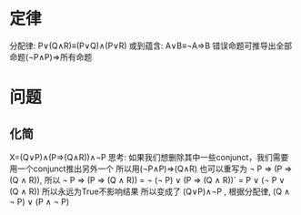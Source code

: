 # 定律 
分配律: P∨(Q∧R)≡(P∨Q)∧(P∨R)
或到蕴含: A∨B≡¬A⇒B
错误命题可推导出全部命题(¬P∧P)⇒所有命题
# 问题 

## 化简 

X=(Q∨P)∧(P⇒(Q∧R))∧¬P 
思考: 如果我们想删除其中一些conjunct，我们需要用一个conjunct推出另外一个
所以用(¬P∧P)⇒(Q∧R) 也可以重写为 ¬ P ⇒ (P ⇒ (Q ∧ R)), 所以
¬ P ⇒ (P ⇒ (Q ∧ R))
= ¬ (¬ P) ∨ (P ⇒ (Q ∧ R))`
= P ∨ (¬ P ∨ (Q ∧ R))
所以永远为True不影响结果
所以变成了 (Q∨P)∧¬P , 根据分配律, (Q ∧ ¬ P) ∨ (P ∧ ¬ P)